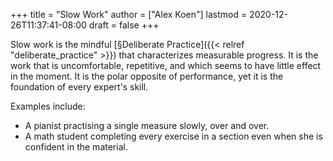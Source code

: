 +++
title = "Slow Work"
author = ["Alex Koen"]
lastmod = 2020-12-26T11:37:41-08:00
draft = false
+++

Slow work is the mindful [§Deliberate Practice]({{< relref "deliberate_practice" >}}) that characterizes measurable progress. It is the work that is uncomfortable, repetitive, and which seems to have little effect in the moment. It is the polar opposite of performance, yet it is the foundation of every expert's skill.

Examples include:

-   A pianist practising a single measure slowly, over and over.
-   A math student completing every exercise in a section even when she is confident in the material.
